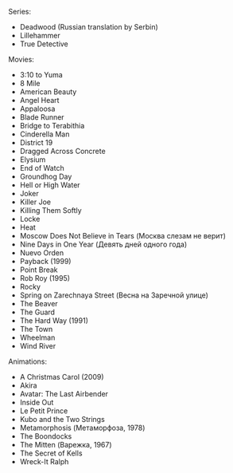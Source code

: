 Series:
  * Deadwood (Russian translation by Serbin)
  * Lillehammer
  * True Detective

Movies:
  * 3:10 to Yuma
  * 8 Mile
  * American Beauty
  * Angel Heart
  * Appaloosa
  * Blade Runner
  * Bridge to Terabithia
  * Cinderella Man
  * District 19
  * Dragged Across Concrete
  * Elysium
  * End of Watch
  * Groundhog Day
  * Hell or High Water
  * Joker
  * Killer Joe
  * Killing Them Softly
  * Locke
  * Heat
  * Moscow Does Not Believe in Tears (Москва слезам не верит)
  * Nine Days in One Year (Девять дней одного года)
  * Nuevo Orden
  * Payback (1999)
  * Point Break
  * Rob Roy (1995)
  * Rocky
  * Spring on Zarechnaya Street (Весна на Заречной улице)
  * The Beaver
  * The Guard
  * The Hard Way (1991)
  * The Town
  * Wheelman
  * Wind River

Animations:
  * A Christmas Carol (2009)
  * Akira
  * Avatar: The Last Airbender
  * Inside Out
  * Le Petit Prince
  * Kubo and the Two Strings
  * Metamorphosis (Метаморфоза, 1978)
  * The Boondocks
  * The Mitten (Варежка, 1967)
  * The Secret of Kells
  * Wreck-It Ralph

